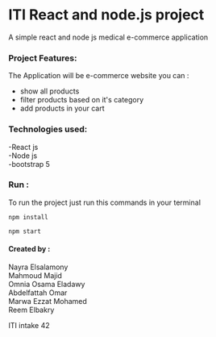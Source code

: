 # ITI React and node.js project

A simple react and node js medical e-commerce application <br>

### Project Features:

The Application will be e-commerce website you can : <br>

- show all products
- filter products based on it's category
- add products in your cart

### Technologies used:
-React js <br>
-Node js <br>
-bootstrap 5 <br>

### Run :

To run the project just run this commands in your terminal

```
npm install

npm start

```

#### Created by :
Nayra Elsalamony <br>
Mahmoud Majid <br>
Omnia Osama Eladawy <br>
Abdelfattah Omar <br>
Marwa Ezzat Mohamed <br>
Reem Elbakry <br>



ITI intake 42
